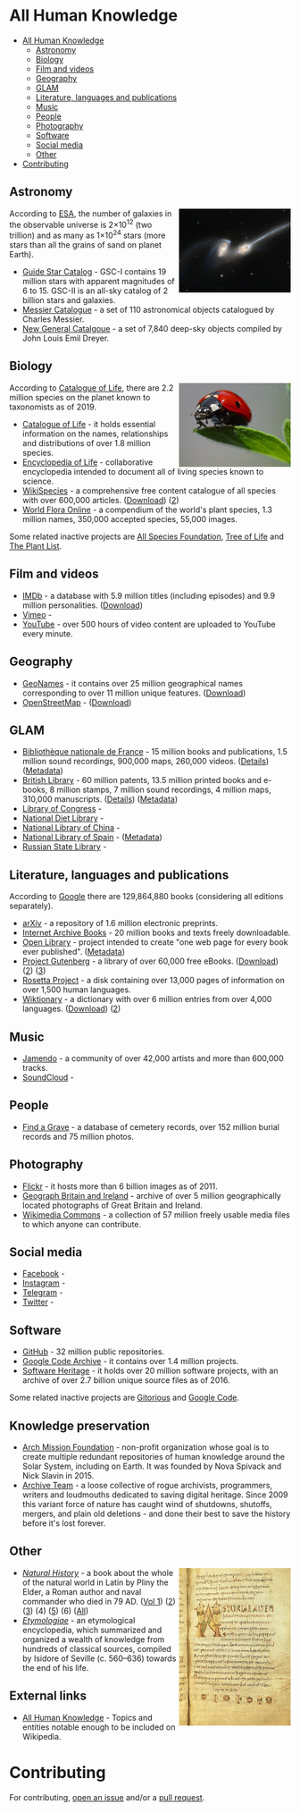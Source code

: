 # All Human Knowledge

- [All Human Knowledge](#all-human-knowledge)
    - [Astronomy](#astronomy)
    - [Biology](#biology)
    - [Film and videos](#film-and-videos)
    - [Geography](#geography)
    - [GLAM](#glam)
    - [Literature, languages and publications](#literature-languages-and-publications)
    - [Music](#music)
    - [People](#people)
    - [Photography](#photography)
    - [Software](#software)
    - [Social media](#social-media)
    - [Other](#other)
- [Contributing](#contributing)

## Astronomy

<img align="right" width="200px" src="images/NGC4676.jpg" />

According to [ESA](https://www.esa.int/Science_Exploration/Space_Science/Herschel/How_many_stars_are_there_in_the_Universe), the number of galaxies in the observable universe is 2×10<sup>12</sup> (two trillion) and as many as 1×10<sup>24</sup> stars (more stars than all the grains of sand on planet Earth).

* [Guide Star Catalog](https://archive.stsci.edu/gsc/) - GSC-I contains 19 million stars with apparent magnitudes of 6 to 15. GSC-II is an all-sky catalog of 2 billion stars and galaxies.
* [Messier Catalogue](https://en.wikipedia.org/wiki/Messier_object) - a set of 110 astronomical objects catalogued by Charles Messier.
* [New General Catalgoue](https://en.wikipedia.org/wiki/List_of_NGC_objects) - a set of 7,840 deep-sky objects compiled by John Louis Emil Dreyer.

## Biology

<img align="right" width="200px" src="images/Ladybird.jpg" />

According to [Catalogue of Life](http://www.catalogueoflife.org/col/info/hierarchy#estimates), there are 2.2 million species on the planet known to taxonomists as of 2019.

* [Catalogue of Life](http://www.catalogueoflife.org/) - it holds essential information on the names, relationships and distributions of over 1.8 million species.
* [Encyclopedia of Life](https://eol.org/) - collaborative encyclopedia intended to document all of living species known to science.
* [WikiSpecies](https://species.wikimedia.org/) - a comprehensive free content catalogue of all species with over 600,000 articles. ([Download](https://dumps.wikimedia.org/specieswiki/latest/)) ([2](https://download.kiwix.org/zim/wikispecies/))
* [World Flora Online](http://www.worldfloraonline.org/) - a compendium of the world's plant species, 1.3 million names, 350,000 accepted species, 55,000 images.

Some related inactive projects are [All Species Foundation](https://en.wikipedia.org/wiki/All_Species_Foundation), [Tree of Life](http://www.tolweb.org/tree/) and [The Plant List](http://www.theplantlist.org/).

## Film and videos

* [IMDb](https://www.imdb.com/) - a database with 5.9 million titles (including episodes) and 9.9 million personalities. ([Download](https://www.imdb.com/interfaces/))
* [Vimeo](https://vimeo.com/) - 
* [YouTube](https://www.youtube.com/) - over 500 hours of video content are uploaded to YouTube every minute.

## Geography

* [GeoNames](http://www.geonames.org/) - it contains over 25 million geographical names corresponding to over 11 million unique features. ([Download](https://download.geonames.org/export/))
* [OpenStreetMap](https://www.openstreetmap.org/) - ([Download](https://wiki.openstreetmap.org/wiki/Planet.osm))

## GLAM

* [Bibliothèque nationale de France](https://www.bnf.fr/) - 15 million books and publications, 1.5 million sound recordings, 900,000 maps, 260,000 videos. ([Details](https://www.bnf.fr/fr/la-bnf-en-chiffres)) ([Metadata](https://data.bnf.fr/))
* [British Library](https://www.bl.uk/) - 60 million patents, 13.5 million printed books and e-books, 8 million stamps, 7 million sound recordings, 4 million maps, 310,000 manuscripts. ([Details](https://www.bl.uk/about-us/our-story/facts-and-figures-of-the-british-library)) ([Metadata](https://www.bl.uk/collection-metadata/downloads))
* [Library of Congress](https://loc.gov/) - 
* [National Diet Library](https://www.ndl.go.jp/) - 
* [National Library of China](http://www.nlc.cn/) - 
* [National Library of Spain](http://www.bne.es/) - ([Metadata](http://www.bne.es/es/Inicio/Perfiles/Bibliotecarios/DatosEnlazados/DescargaFicheros/))
* [Russian State Library](https://www.rsl.ru/) - 

## Literature, languages and publications

According to [Google](https://booksearch.blogspot.com/2010/08/books-of-world-stand-up-and-be-counted.html) there are 129,864,880 books (considering all editions separately).

* [arXiv](https://arxiv.org/) - a repository of 1.6 million electronic preprints.
* [Internet Archive Books](https://archive.org/details/texts) - 20 million books and texts freely downloadable.
* [Open Library](https://openlibrary.org/) - project intended to create "one web page for every book ever published". ([Metadata](https://openlibrary.org/developers/dumps))
* [Project Gutenberg](https://www.gutenberg.org/) - a library of over 60,000 free eBooks. ([Download](https://www.gutenberg.org/MIRRORS.ALL)) ([2](https://archive.org/details/gutenberg)) ([3](https://github.com/GITenberg))
* [Rosetta Project](https://rosettaproject.org/) - a disk containing over 13,000 pages of information on over 1,500 human languages.
* [Wiktionary](https://en.wiktionary.org/) - a dictionary with over 6 million entries from over 4,000 languages. ([Download](https://dumps.wikimedia.org/enwiktionary/latest/)) ([2](https://download.kiwix.org/zim/wiktionary/))

## Music

* [Jamendo](https://www.jamendo.com/) - a community of over 42,000 artists and more than 600,000 tracks.
* [SoundCloud](https://soundcloud.com/) - 

## People

* [Find a Grave](https://www.findagrave.com/) - a database of cemetery records, over 152 million burial records and 75 million photos.

## Photography

* [Flickr](https://www.flickr.com/) - it hosts more than 6 billion images as of 2011.
* [Geograph Britain and Ireland](https://www.geograph.org.uk/) - archive of over 5 million geographically located photographs of Great Britain and Ireland.
* [Wikimedia Commons](https://commons.wikimedia.org/) - a collection of 57 million freely usable media files to which anyone can contribute.

## Social media

* [Facebook](https://www.facebook.com/) - 
* [Instagram](https://www.instagram.com/) - 
* [Telegram](https://telegram.org/) - 
* [Twitter](https://twitter.com/) - 

## Software

* [GitHub](https://github.com/) - 32 million public repositories.
* [Google Code Archive](https://code.google.com/archive/) -  it contains over 1.4 million projects.
* [Software Heritage](https://www.softwareheritage.org/) - it holds over 20 million software projects, with an archive of over 2.7 billion unique source files as of 2016.

Some related inactive projects are [Gitorious](https://gitorious.org/) and [Google Code](https://code.google.com/).

## Knowledge preservation

* [Arch Mission Foundation](https://archmission.org/) - non-profit organization whose goal is to create multiple redundant repositories of human knowledge around the Solar System, including on Earth. It was founded by Nova Spivack and Nick Slavin in 2015.
* [Archive Team](https://www.archiveteam.org/) - a loose collective of rogue archivists, programmers, writers and loudmouths dedicated to saving digital heritage. Since 2009 this variant force of nature has caught wind of shutdowns, shutoffs, mergers, and plain old deletions - and done their best to save the history before it's lost forever.

## Other

<img align="right" width="200px" src="images/Etymologiae.jpg" />

* [*Natural History*](https://en.wikipedia.org/wiki/Natural_History_(Pliny)) - a book about the whole of the natural world in Latin by Pliny the Elder, a Roman author and naval commander who died in 79 AD. ([Vol 1](https://www.gutenberg.org/ebooks/57493)) ([2](https://www.gutenberg.org/ebooks/60230)) ([3](https://www.gutenberg.org/ebooks/59131)) (4) ([5](https://www.gutenberg.org/ebooks/60688)) (6) ([All](https://en.wikisource.org/wiki/Natural_History_(Rackham,_Jones,_%26_Eichholz)))
* [*Etymologiae*](https://en.wikipedia.org/wiki/Etymologiae) - an etymological encyclopedia, which summarized and organized a wealth of knowledge from hundreds of classical sources, compiled by Isidore of Seville (c. 560–636) towards the end of his life.

## External links

* [All Human Knowledge](https://en.wikipedia.org/wiki/User:Emijrp/All_Human_Knowledge) - Topics and entities notable enough to be included on Wikipedia.

# Contributing

For contributing, [open an issue](https://github.com/emijrp/all-human-knowledge/issues) and/or a [pull request](https://github.com/emijrp/all-human-knowledge/pulls).

